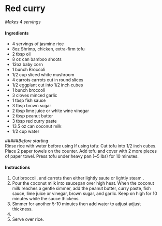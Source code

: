 Red curry 
===========
 
*Makes 4 servings*   

#### Ingredients  
* 4 servings of jasmine rice
* 8oz Shrimp, chicken, extra-firm tofu
* 2 tbsp oil
* 8 oz can bamboo shoots
* 12oz baby corn
* 1 bunch Broccoli
* 1/2 cup sliced white mushroom
* 4 carrots carrots cut in round slices
* 1/2 eggplant cut into 1/2 inch cubes
* 1 bunch broccoli
* 3 cloves minced garlic
* 1 tbsp fish sauce
* 3 tbsp brown sugar
* 2 tbsp lime juice or white wine vinegar
* 2 tbsp peanut butter
* 3 tbsp red curry paste
* 13.5 oz can coconut milk
* 1/2 cup water  


#####_Before starting_  
Rinse rice with water before using
If using tofu: Cut tofu into 1/2 inch cubes. Place 2 paper towels on the counter. Add tofu and cover with 2 more pieces of paper towel. Press tofu under heavy pan (~5 lbs) for 10 minutes. 


#### Instructions
1. Cut broccoli, and carrots then either lightly saute or lightly steam .
2. Pour the coconut milk into saucepan over high heat. When the coconut milk reaches a gentle simmer, add the peanut butter, curry paste, fish sauce, lime juice or vinegar, brown sugar, and garlic. Keep on high for 10 minutes while the sauce thickens.
3. Simmer for another 5-10 minutes then add water to adjust adjust thickness.
4. 
5. Serve over rice.